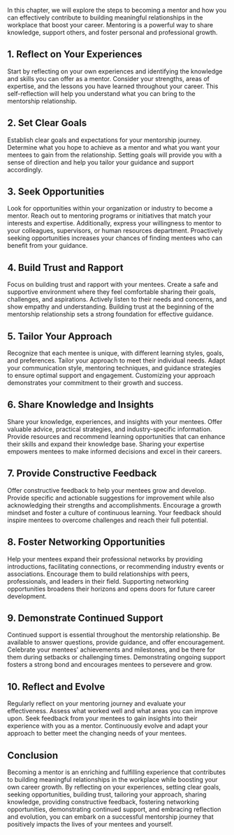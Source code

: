 
In this chapter, we will explore the steps to becoming a mentor and how you can effectively contribute to building meaningful relationships in the workplace that boost your career. Mentoring is a powerful way to share knowledge, support others, and foster personal and professional growth.

**1. Reflect on Your Experiences**
----------------------------------

Start by reflecting on your own experiences and identifying the knowledge and skills you can offer as a mentor. Consider your strengths, areas of expertise, and the lessons you have learned throughout your career. This self-reflection will help you understand what you can bring to the mentorship relationship.

**2. Set Clear Goals**
----------------------

Establish clear goals and expectations for your mentorship journey. Determine what you hope to achieve as a mentor and what you want your mentees to gain from the relationship. Setting goals will provide you with a sense of direction and help you tailor your guidance and support accordingly.

**3. Seek Opportunities**
-------------------------

Look for opportunities within your organization or industry to become a mentor. Reach out to mentoring programs or initiatives that match your interests and expertise. Additionally, express your willingness to mentor to your colleagues, supervisors, or human resources department. Proactively seeking opportunities increases your chances of finding mentees who can benefit from your guidance.

**4. Build Trust and Rapport**
------------------------------

Focus on building trust and rapport with your mentees. Create a safe and supportive environment where they feel comfortable sharing their goals, challenges, and aspirations. Actively listen to their needs and concerns, and show empathy and understanding. Building trust at the beginning of the mentorship relationship sets a strong foundation for effective guidance.

**5. Tailor Your Approach**
---------------------------

Recognize that each mentee is unique, with different learning styles, goals, and preferences. Tailor your approach to meet their individual needs. Adapt your communication style, mentoring techniques, and guidance strategies to ensure optimal support and engagement. Customizing your approach demonstrates your commitment to their growth and success.

**6. Share Knowledge and Insights**
-----------------------------------

Share your knowledge, experiences, and insights with your mentees. Offer valuable advice, practical strategies, and industry-specific information. Provide resources and recommend learning opportunities that can enhance their skills and expand their knowledge base. Sharing your expertise empowers mentees to make informed decisions and excel in their careers.

**7. Provide Constructive Feedback**
------------------------------------

Offer constructive feedback to help your mentees grow and develop. Provide specific and actionable suggestions for improvement while also acknowledging their strengths and accomplishments. Encourage a growth mindset and foster a culture of continuous learning. Your feedback should inspire mentees to overcome challenges and reach their full potential.

**8. Foster Networking Opportunities**
--------------------------------------

Help your mentees expand their professional networks by providing introductions, facilitating connections, or recommending industry events or associations. Encourage them to build relationships with peers, professionals, and leaders in their field. Supporting networking opportunities broadens their horizons and opens doors for future career development.

**9. Demonstrate Continued Support**
------------------------------------

Continued support is essential throughout the mentorship relationship. Be available to answer questions, provide guidance, and offer encouragement. Celebrate your mentees' achievements and milestones, and be there for them during setbacks or challenging times. Demonstrating ongoing support fosters a strong bond and encourages mentees to persevere and grow.

**10. Reflect and Evolve**
--------------------------

Regularly reflect on your mentoring journey and evaluate your effectiveness. Assess what worked well and what areas you can improve upon. Seek feedback from your mentees to gain insights into their experience with you as a mentor. Continuously evolve and adapt your approach to better meet the changing needs of your mentees.

**Conclusion**
--------------

Becoming a mentor is an enriching and fulfilling experience that contributes to building meaningful relationships in the workplace while boosting your own career growth. By reflecting on your experiences, setting clear goals, seeking opportunities, building trust, tailoring your approach, sharing knowledge, providing constructive feedback, fostering networking opportunities, demonstrating continued support, and embracing reflection and evolution, you can embark on a successful mentorship journey that positively impacts the lives of your mentees and yourself.
